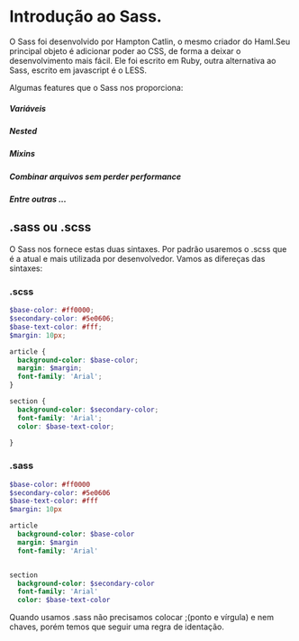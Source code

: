 Introdução ao Sass.
===================

O Sass foi desenvolvido por Hampton Catlin, o mesmo criador do Haml.Seu principal objeto é adicionar poder ao CSS,
de forma a deixar o desenvolvimento mais fácil.
Ele foi escrito em Ruby, outra alternativa ao Sass, escrito em javascript é o LESS. 

Algumas features que o Sass nos proporciona:

##### Variáveis
##### Nested
##### Mixins
##### Combinar arquivos sem perder performance
##### Entre outras ...


.sass ou .scss
--------------

O Sass nos fornece estas duas sintaxes. Por padrão usaremos o .scss que é a atual e mais utilizada por desenvolvedor.
Vamos as difereças das sintaxes:

### .scss

```scss
$base-color: #ff0000;
$secondary-color: #5e0606;
$base-text-color: #fff;
$margin: 10px;

article {
  background-color: $base-color;
  margin: $margin;
  font-family: 'Arial';
}

section {
  background-color: $secondary-color;
  font-family: 'Arial';
  color: $base-text-color;

}

```

### .sass

```sass
$base-color: #ff0000
$secondary-color: #5e0606
$base-text-color: #fff
$margin: 10px

article 
  background-color: $base-color
  margin: $margin
  font-family: 'Arial'


section 
  background-color: $secondary-color
  font-family: 'Arial'
  color: $base-text-color

```

Quando usamos .sass não precisamos colocar ;(ponto e vírgula) e nem chaves, porém temos que seguir uma regra de identação.



